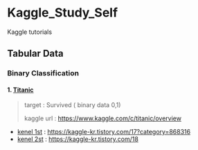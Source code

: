 # Kaggle_Study_Self
Kaggle tutorials


## Tabular Data

### Binary Classification
#### 1.  [Titanic](./1_Titanic_competition)
> target : Survived ( binary data 0,1)
>
> kaggle url : https://www.kaggle.com/c/titanic/overview

* [kenel 1st](./1_Titanic_competition/titanic_kernel1.ipynb) : https://kaggle-kr.tistory.com/17?category=868316
* [kenel 2st](./1_Titanic_competition/titanic_kernel2.ipynb) : https://kaggle-kr.tistory.com/18

